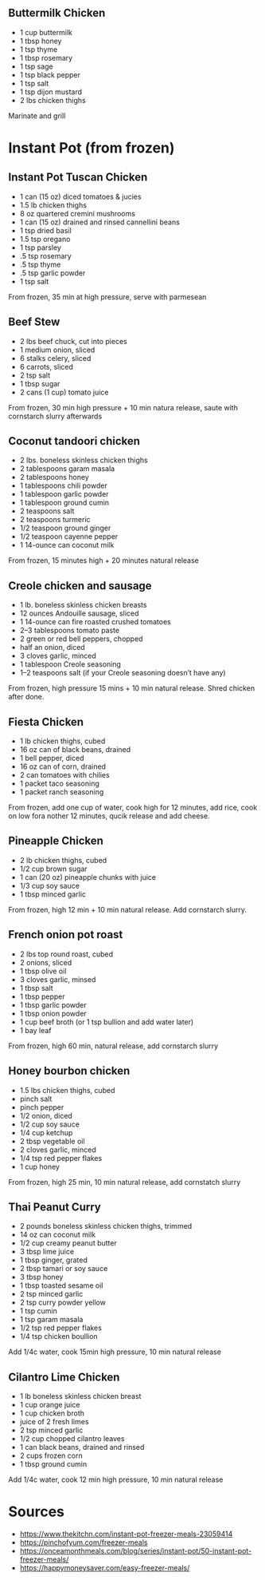 ## Buttermilk Chicken

* 1 cup buttermilk
* 1 tbsp honey
* 1 tsp thyme
* 1 tbsp rosemary
* 1 tsp sage
* 1 tsp black pepper
* 1 tsp salt
* 1 tsp dijon mustard
* 2 lbs chicken thighs

Marinate and grill


# Instant Pot (from frozen)

## Instant Pot Tuscan Chicken

* 1 can (15 oz) diced tomatoes & jucies
* 1.5 lb chicken thighs
* 8 oz quartered cremini mushrooms
* 1 can (15 oz) drained and rinsed cannellini beans
* 1 tsp dried basil
* 1.5 tsp oregano
* 1 tsp parsley
* .5 tsp rosemary
* .5 tsp thyme
* .5 tsp garlic powder
* 1 tsp salt

From frozen, 35 min at high pressure, serve with parmesean


## Beef Stew

* 2 lbs beef chuck, cut into pieces
* 1 medium onion, sliced
* 6 stalks celery, sliced
* 6 carrots, sliced
* 2 tsp salt
* 1 tbsp sugar
* 2 cans (1 cup) tomato juice

From frozen, 30 min high pressure + 10 min natura release, saute with cornstarch slurry afterwards

## Coconut tandoori chicken

* 2 lbs. boneless skinless chicken thighs
* 2 tablespoons garam masala
* 2 tablespoons honey
* 1 tablespoons chili powder
* 1 tablespoon garlic powder
* 1 tablespoon ground cumin
* 2 teaspoons salt
* 2 teaspoons turmeric
* 1/2 teaspoon ground ginger
* 1/2 teaspoon cayenne pepper
* 1 14-ounce can coconut milk

From frozen, 15 minutes high + 20 minutes natural release


## Creole chicken and sausage

* 1 lb. boneless skinless chicken breasts
* 12 ounces Andouille sausage, sliced
* 1 14-ounce can fire roasted crushed tomatoes
* 2–3 tablespoons tomato paste
* 2 green or red bell peppers, chopped
* half an onion, diced
* 3 cloves garlic, minced
* 1 tablespoon Creole seasoning
* 1–2 teaspoons salt (if your Creole seasoning doesn’t have any)

From frozen, high pressure 15 mins + 10 min natural release. Shred chicken after done.

## Fiesta Chicken

* 1 lb chicken thighs, cubed
* 16 oz can of black beans, drained
* 1 bell pepper, diced
* 16 oz can of corn, drained
* 2 can tomatoes with chilies
* 1 packet taco seasoning
* 1 packet ranch seasoning

From frozen, add one cup of water, cook high for 12 minutes, add rice, cook on low fora nother 12 minutes, qucik release and add cheese.

## Pineapple Chicken

* 2 lb chicken thighs, cubed
* 1/2 cup brown sugar
* 1 can (20 oz) pineapple chunks with juice
* 1/3 cup soy sauce
* 1 tbsp minced garlic

From frozen, high 12 min + 10 min natural release. Add cornstarch slurry.

## French onion pot roast

* 2 lbs top round roast, cubed
* 2 onions, sliced
* 1 tbsp olive oil
* 3 cloves garlic, minsed
* 1 tbsp salt
* 1 tbsp pepper
* 1 tbsp garlic powder
* 1 tbsp onion powder
* 1 cup beef broth (or 1 tsp bullion and add water later)
* 1 bay leaf

From frozen, high 60 min, natural release, add cornstarch slurry

## Honey bourbon chicken

* 1.5 lbs chicken thighs, cubed
* pinch salt
* pinch pepper
* 1/2 onion, diced
* 1/2 cup soy sauce
* 1/4 cup ketchup
* 2 tbsp vegetable oil
* 2 cloves garlic, minced
* 1/4 tsp red pepper flakes
* 1 cup honey

From frozen, high 25 min, 10 min natural release, add cornstatch slurry

## Thai Peanut Curry

* 2 pounds boneless skinless chicken thighs, trimmed
* 14 oz can coconut milk
* 1/2 cup creamy peanut butter
* 3 tbsp lime juice
* 1 tbsp ginger, grated
* 2 tbsp tamari or soy sauce
* 3 tbsp honey
* 1 tbsp toasted sesame oil
* 2 tsp minced garlic
* 2 tsp curry powder yellow
* 1 tsp cumin
* 1 tsp garam masala
* 1/2 tsp red pepper flakes
* 1/4 tsp chicken boullion

Add 1/4c water, cook 15min high pressure, 10 min natural release

## Cilantro Lime Chicken

* 1 lb boneless skinless chicken breast
* 1 cup orange juice
* 1 cup chicken broth
* juice of 2 fresh limes
* 2 tsp minced garlic
* 1/2 cup chopped cilantro leaves
* 1 can black beans, drained and rinsed
* 2 cups frozen corn
* 1 tbsp ground cumin

Add 1/4c water, cook 12 min high pressure, 10 min natural release

# Sources

* https://www.thekitchn.com/instant-pot-freezer-meals-23059414
* https://pinchofyum.com/freezer-meals
* https://onceamonthmeals.com/blog/series/instant-pot/50-instant-pot-freezer-meals/
* https://happymoneysaver.com/easy-freezer-meals/
